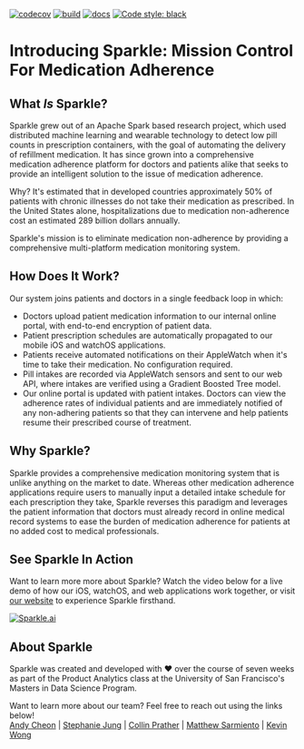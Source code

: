 [![codecov](https://codecov.io/gh/msarmi9/Sparkle/branch/master/graph/badge.svg)](https://codecov.io/gh/msarmi9/Sparkle)
[![build](https://github.com/msarmi9/Sparkle/workflows/build/badge.svg)](https://www.sparklemed.com)
[![docs](https://github.com/msarmi9/Sparkle/workflows/docs/badge.svg)](https://msarmi9.github.io/Sparkle/)
[![Code style: black](https://img.shields.io/badge/code%20style-black-000000.svg)](https://github.com/ambv/black)


# Introducing Sparkle: Mission Control For Medication Adherence


## What _Is_ Sparkle?

Sparkle grew out of an Apache Spark based research project, which used distributed machine learning and wearable technology to detect low pill counts in prescription containers, with the goal of automating the delivery of refillment medication. It has since grown into a comprehensive medication adherence platform for doctors and patients alike that seeks to provide an intelligent solution to the issue of medication adherence.  

Why? It's estimated that in developed countries approximately 50% of patients with chronic illnesses do not take their medication as prescribed. In the United States alone, hospitalizations due to medication non-adherence cost an estimated 289 billion dollars annually.  

Sparkle's mission is to eliminate medication non-adherence by providing a comprehensive multi-platform medication monitoring system.


## How Does It Work?

Our system joins patients and doctors in a single feedback loop in which:

* Doctors upload patient medication information to our internal online portal, with end-to-end encryption of patient data.
* Patient prescription schedules are automatically propagated to our mobile iOS and watchOS applications.
* Patients receive automated notifications on their AppleWatch when it's time to take their medication. No configuration required.
* Pill intakes are recorded via AppleWatch sensors and sent to our web API, where intakes are verified using a Gradient Boosted Tree model.
* Our online portal is updated with patient intakes. Doctors can view the adherence rates of individual patients and are immediately notified of any non-adhering patients so that they can intervene and help patients resume their prescribed course of treatment.


## Why Sparkle?

Sparkle provides a comprehensive medication monitoring system that is unlike anything on the market to date. Whereas other medication adherence applications require users to manually input a detailed intake schedule for each prescription they take, Sparkle reverses this paradigm and leverages the patient information that doctors must already record in online medical record systems to ease the burden of medication adherence for patients at no added cost to medical professionals.


## See Sparkle In Action

Want to learn more more about Sparkle? Watch the video below for a live demo of how our iOS, watchOS, and web applications work together, or visit [our website](https://www.sparklemed.com) to experience Sparkle firsthand.

[![Sparkle.ai](https://yt-embed.herokuapp.com/embed?v=3HuoyBIA94o)](https://www.youtube.com/watch?v=3HuoyBIA94o "")


## About Sparkle

Sparkle was created and developed with :heart: over the course of seven weeks as part of the Product Analytics class at the University of San Francisco's Masters in Data Science Program.

Want to learn more about our team? Feel free to reach out using the links below!  
[Andy Cheon](https://www.linkedin.com/in/acheon/) | [Stephanie Jung](https://www.linkedin.com/in/yeojujung/) | [Collin Prather](https://www.linkedin.com/in/collin-prather/) | [Matthew Sarmiento](https://www.linkedin.com/in/msarmi9/) | [Kevin Wong](https://www.linkedin.com/in/kevinbw/)

